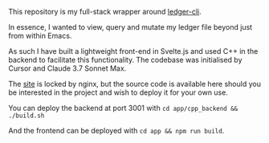 This repository is my full-stack wrapper around [ledger-cli](https://ledger-cli.org/).

In essence, I wanted to view, query and mutate my ledger file beyond just from within Emacs.

As such I have built a lightweight front-end in Svelte.js and used C++ in the backend to facilitate this functionality. The codebase was initialised by Cursor and Claude 3.7 Sonnet Max.

The [site](https://ledger.abaj.ai) is locked by nginx, but the source code is available here should you be interested in the project and wish to deploy it for your own use.

You can deploy the backend at port 3001 with
`cd app/cpp_backend && ./build.sh`

And the frontend can be deployed with `cd app && npm run build`.